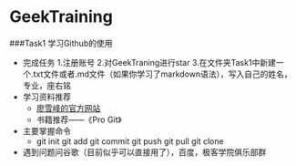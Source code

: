 # GeekTraining
###Task1 学习Github的使用
* 完成任务
  1.注册账号
  2.对GeekTraning进行star
  3.在文件夹Task1中新建一个.txt文件或者.md文件（如果你学习了markdown语法），写入自己的姓名，专业，座右铭
* 学习资料推荐
  * [廖雪峰的官方网站](http://www.liaoxuefeng.com/wiki/0013739516305929606dd18361248578c67b8067c8c017b000/00137628548491051ccfaef0ccb470894c858999603fedf000)
  * 书籍推荐——《Pro Git》
* 主要掌握命令
  * git init   git add   git commit   git push   git pull   git clone 
* 遇到问题问谷歌（目前似乎可以直接用了），百度，极客学院俱乐部群

  
